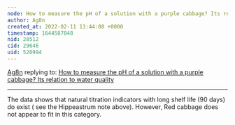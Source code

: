 ```yaml
---
node: How to measure the pH of a solution with a purple cabbage? Its relation to water quality
author: Ag8n
created_at: 2022-02-11 13:44:08 +0000
timestamp: 1644587048
nid: 28512
cid: 29646
uid: 520994
---
```




[Ag8n](../profile/Ag8n) replying to: [How to measure the pH of a solution with a purple cabbage? Its relation to water quality](../notes/alejobonifacio/12-20-2021/how-to-measure-the-ph-of-a-solution-with-a-purple-cabbage-its-relation-to-water-quality)

----
The data shows that natural titration indicators with long shelf life (90 days) do exist ( see the Hippeastrum note above).  However, Red cabbage does not appear to fit in this category.  